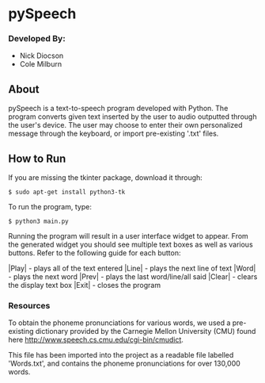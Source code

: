 # pySpeech

### Developed By:

- Nick Diocson
- Cole Milburn

## About

pySpeech is a text-to-speech program developed with Python. The program converts given text inserted by the user to audio outputted through the user's device. The user may choose to enter their own personalized message through the keyboard, or import pre-existing '.txt' files.

## How to Run

If you are missing the tkinter package, download it through:

```console
$ sudo apt-get install python3-tk
```

To run the program, type:

```console
$ python3 main.py
```

Running the program will result in a user interface widget to appear. From the generated widget you should see multiple text boxes as well as various buttons. Refer to the following guide for each button:

|Play|  -  plays all of the text entered
|Line|  -  plays the next line of text
|Word|  -  plays the next word
|Prev|  -  plays the last word/line/all said
|Clear| -  clears the display text box
|Exit|  -  closes the program

### Resources

To obtain the phoneme pronunciations for various words, we used a pre-existing dictionary provided by the Carnegie Mellon University (CMU) found here http://www.speech.cs.cmu.edu/cgi-bin/cmudict. 

This file has been imported into the project as a readable file labelled 'Words.txt', and contains the phoneme pronunciations for over 130,000 words.
